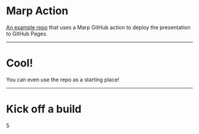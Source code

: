 # Marp Action

[An example repo](https://github.com/ralexander-phi/test-marp-action) that uses a Marp GitHub action to deploy the presentation to GitHub Pages.

---

# Cool!

You can even use the repo as a starting place!

---

# Kick off a build

5
